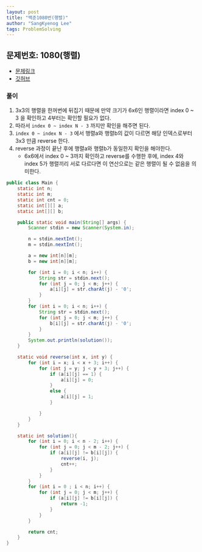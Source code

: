 ```yaml
---
layout: post
title: "백준1080번(행렬)"
author: "SangKyenog Lee"
tags: ProblemSolving
---
```


## 문제번호: 1080(행렬)
- [문제링크](https://www.acmicpc.net/problem/1080)
- [깃허브](https://github.com/sksk713/PS/blob/master/1%EC%A3%BC%EC%B0%A8/1080.java)

### 풀이
1. 3x3의 행렬을 한꺼번에 뒤집기 때문에 만약 크기가 6x6인 행렬이라면 index 0 ~ 3 을 확인하고 4부터는 확인할 필요가 없다.
2. 따라서 `index 0 ~ index N - 3` 까지만 확인을 해주면 된다.
3. `index 0 ~ index N - 3` 에서 행렬a와 행렬b의 값이 다르면 해당 인덱스로부터 3x3 만큼 reverse 한다.
4. reverse 과정이 끝난 후에 행렬a와 행렬b가 동일한지 확인을 해야한다.
    - 6x6에서 index 0 ~ 3까지 확인하고 reverse를 수행한 후에, index 4와 index 5가 행렬끼리 서로 다르다면 이 연산으로는 같은 행렬이 될 수 없음을 의미한다.


```java
public class Main {
    static int n;
    static int m;
    static int cnt = 0;
    static int[][] a;
    static int[][] b;

    public static void main(String[] args) {
        Scanner stdin = new Scanner(System.in);

        n = stdin.nextInt();
        m = stdin.nextInt();

        a = new int[n][m];
        b = new int[n][m];

        for (int i = 0; i < n; i++) {
            String str = stdin.next();
            for (int j = 0; j < m; j++) {
                a[i][j] = str.charAt(j) - '0';
            }
        }
        for (int i = 0; i < n; i++) {
            String str = stdin.next();
            for (int j = 0; j < m; j++) {
                b[i][j] = str.charAt(j) - '0';
            }
        }
        System.out.println(solution());
    }

    static void reverse(int x, int y) {
        for (int i = x; i < x + 3; i++) {
            for (int j = y; j < y + 3; j++) {
                if (a[i][j] == 1) {
                    a[i][j] = 0;
                }
                else {
                    a[i][j] = 1;
                }

            }
        }
    }

    static int solution(){
        for (int i = 0; i < n - 2; i++) {
            for (int j = 0; j < m - 2; j++) {
                if (a[i][j] != b[i][j]) {
                    reverse(i, j);
                    cnt++;
                }
            }
        }
        for (int i = 0 ; i < n; i++) {
            for (int j = 0; j < m; j++) {
                if (a[i][j] != b[i][j]) {
                    return -1;
                }
            }
        }

        return cnt;
    }
}
```